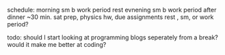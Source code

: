 schedule:
morning sm
b
work period
rest
evnening sm
b
work period
after dinner
~30 min. sat prep, physics hw, due assignments
rest , sm, or work period?

todo:
    should I start looking at programming blogs seperately from a break? would it make me better at coding?
